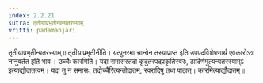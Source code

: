 ```yaml
---
index: 2.2.21
sutra: तृतीयाप्रभृतीन्यन्यतरस्याम्‌
vritti: padamanjari
---
```


 तृतीयाप्रभृतीन्यतरस्याम्॥ तृतीयाप्रभृतीनीति। यत्पुनरमा चान्येन तस्याप्राप्त इति उपपदविशेषणार्थ एवकारोऽत्र नानुवर्तत इति भावः। उच्चैः कारमिति। यदा समासस्तदा कृदुतरपदप्रकृतिस्वरः, ठादिर्णमुल्यन्यतरस्याम्ऽ इत्याद्यौदातत्वम्। यदा तु न समासः, तदोच्चैरित्यन्तोदातम्; स्वरादिषु तथा पाठात्। कारमित्याद्यौदातम्॥